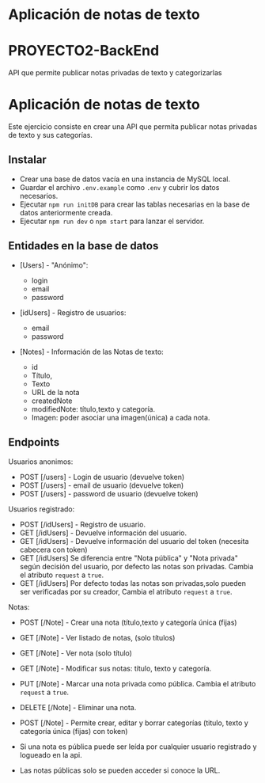 # Aplicación de notas de texto

# PROYECTO2-BackEnd
API que permite publicar notas privadas de texto y categorizarlas

# Aplicación de notas de texto

Este ejercicio consiste en crear una API que permita publicar notas privadas de texto y sus categorías.

## Instalar
- Crear una base de datos vacía en una instancia de MySQL local. 
- Guardar el archivo `.env.example` como `.env` y cubrir los datos necesarios.
- Ejecutar `npm run initDB` para crear las tablas necesarias en la base de datos anteriormente creada. 
- Ejecutar `npm run dev` o `npm start` para lanzar el servidor.

## Entidades en la base de datos

- [Users] - "Anónimo":
  - login
  - email
  - password

- [idUsers] - Registro de usuarios:
  - email
  - password

- [Notes] - Información de las Notas de texto:
  - id
  - Título, 
  - Texto 
  - URL de la nota
  - createdNote
  - modifiedNote: título,texto y categoría.
  - Imagen: poder asociar una imagen(única) a cada nota.

## Endpoints 

Usuarios anonimos:
- POST [/users] - Login de usuario (devuelve token)
- POST [/users] - email de usuario (devuelve token)
- POST [/users] - password de usuario (devuelve token)

Usuarios registrado:
- POST [/idUsers] - Registro de usuario.
- GET [/idUsers] - Devuelve información del usuario.
- GET [/idUsers] - Devuelve información del usuario del token (necesita cabecera con token)
- GET [/idUsers] Se diferencia entre "Nota pública" y "Nota privada" según decisión del usuario, por defecto las notas son privadas.
Cambia el atributo `request` a `true`.
- GET [/idUsers] Por defecto todas las notas son privadas,solo pueden ser verificadas por su creador,
Cambia el atributo `request` a `true`.

Notas: 
- POST [/Note] - Crear una nota (título,texto y categoría única (fijas)
- GET [/Note] - Ver listado de notas, (solo títulos) 
- GET [/Note] - Ver nota (solo título)
- GET [/Note] - Modificar sus notas: título, texto y categoría.
- PUT [/Note] - Marcar una nota privada como pública.
Cambia el atributo `request` a `true`.
- DELETE [/Note] - Eliminar una nota.
- POST [/Note] - Permite crear, editar y borrar categorías (titulo, texto y categoría única (fijas) con token)

- Si una nota es pública puede ser leída por cualquier usuario registrado y logueado en la api.
- Las notas públicas solo se pueden acceder si conoce la URL.
